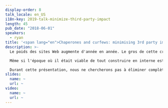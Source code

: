 ```yaml
---
display-order: 8
talk_locale: en_US
i18n-key: 2019-talk-minimize-third-party-impact
length: 45
pub_date: "2018-06-01"
speakers:
  - ryan
title: '<span lang="en">Chaperones and curfews: minimising 3rd party impact</span>'
description: >-
  Le poids des sites Web augmente d'année en année. Le gros de cette croissance ne vient pas du code écrit par les organisations qui les gèrent… il vient des scripts tiers. 

  Même si l'époque où il était viable de tout construire en interne est révolue depuis longtemps, l'impact sur les performances de ces scripts commence à devenir incontrôlable. Alors bien sûr, nous n'allons pas devenir aigris et jeter tout ce petit monde dehors, mais ce n'est pas une raison pour ne pas modérer la fête.

  Durant cette présentation, nous ne chercherons pas à éliminer complètement les tierces parties – personne n'aime qu'on lui enlève ses jouets – au lieu de cela, nous adopterons l'approche pratique consistant à accepter que les tierces parties restent tout en examinant les stratégies que nous pouvons employer pour garantir la performance et nous protéger contre de futurs ralentissements, pannes et abus.
slides:
  name: ~
  url: ~
video:
  name: ~
  url: ~
---
```

